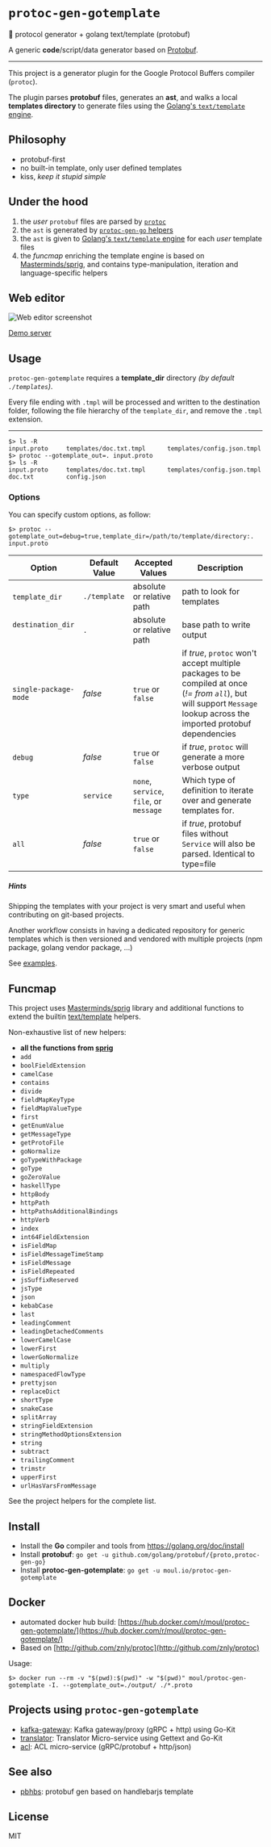 # `protoc-gen-gotemplate`
:open_file_folder: protocol generator + golang text/template (protobuf)

A generic **code**/script/data generator based on [Protobuf](https://developers.google.com/protocol-buffers/).

---

This project is a generator plugin for the Google Protocol Buffers compiler (`protoc`).

The plugin parses **protobuf** files, generates an **ast**, and walks a local **templates directory** to generate files using the [Golang's `text/template` engine](https://golang.org/pkg/text/template/).

## Philosophy

* protobuf-first
* no built-in template, only user defined templates
* kiss, *keep it stupid simple*

## Under the hood

1. the *user* `protobuf` files are parsed by [`protoc`](https://github.com/google/protobuf/releases)
2. the `ast` is generated by [`protoc-gen-go` helpers](https://github.com/golang/protobuf/tree/master/protoc-gen-go)
3. the `ast` is given to [Golang's `text/template` engine](https://golang.org/pkg/text/template/) for each *user* template files
4. the *funcmap* enriching the template engine is based on [Masterminds/sprig](https://github.com/Masterminds/sprig), and contains type-manipulation, iteration and language-specific helpers

## Web editor

![Web editor screenshot](https://github.com/moul/protoc-gen-gotemplate/raw/master/assets/web-editor.jpg)

[Demo server](http://protoc-gen-gotemplate.m.42.am/)

## Usage

`protoc-gen-gotemplate` requires a **template_dir** directory *(by default `./templates`)*.

Every file ending with `.tmpl` will be processed and written to the destination folder, following the file hierarchy of the `template_dir`, and remove the `.tmpl` extension.

---

```console
$> ls -R
input.proto     templates/doc.txt.tmpl      templates/config.json.tmpl
$> protoc --gotemplate_out=. input.proto
$> ls -R
input.proto     templates/doc.txt.tmpl      templates/config.json.tmpl
doc.txt         config.json
```

### Options

You can specify custom options, as follow:

```console
$> protoc --gotemplate_out=debug=true,template_dir=/path/to/template/directory:. input.proto
```

| Option                | Default Value | Accepted Values                         | Description
|-----------------------|---------------|-----------------------------------------|-----------------------
| `template_dir`        | `./template`  | absolute or relative path               | path to look for templates
| `destination_dir`     | `.`           | absolute or relative path               | base path to write output
| `single-package-mode` | *false*       | `true` or `false`                       | if *true*, `protoc` won't accept multiple packages to be compiled at once (*!= from `all`*), but will support `Message` lookup across the imported protobuf dependencies
| `debug`               | *false*       | `true` or `false`                       | if *true*, `protoc` will generate a more verbose output
| `type`                | `service`     | `none`, `service`, `file`, or `message` | Which type of definition to iterate over and generate templates for.
| `all`                 | *false*       | `true` or `false`                       | if *true*, protobuf files without `Service` will also be parsed. Identical to type=file

##### Hints

Shipping the templates with your project is very smart and useful when contributing on git-based projects.

Another workflow consists in having a dedicated repository for generic templates which is then versioned and vendored with multiple projects (npm package, golang vendor package, ...)

See [examples](./examples).

## Funcmap

This project uses [Masterminds/sprig](https://github.com/Masterminds/sprig) library and additional functions to extend the builtin [text/template](https://golang.org/pkg/text/template) helpers.

Non-exhaustive list of new helpers:

* **all the functions from [sprig](https://github.com/Masterminds/sprig)**
* `add`
* `boolFieldExtension`
* `camelCase`
* `contains`
* `divide`
* `fieldMapKeyType`
* `fieldMapValueType`
* `first`
* `getEnumValue`
* `getMessageType`
* `getProtoFile`
* `goNormalize`
* `goTypeWithPackage`
* `goType`
* `goZeroValue`
* `haskellType`
* `httpBody`
* `httpPath`
* `httpPathsAdditionalBindings`
* `httpVerb`
* `index`
* `int64FieldExtension`
* `isFieldMap`
* `isFieldMessageTimeStamp`
* `isFieldMessage`
* `isFieldRepeated`
* `jsSuffixReserved`
* `jsType`
* `json`
* `kebabCase`
* `last`
* `leadingComment`
* `leadingDetachedComments`
* `lowerCamelCase`
* `lowerFirst`
* `lowerGoNormalize`
* `multiply`
* `namespacedFlowType`
* `prettyjson`
* `replaceDict`
* `shortType`
* `snakeCase`
* `splitArray`
* `stringFieldExtension`
* `stringMethodOptionsExtension`
* `string`
* `subtract`
* `trailingComment`
* `trimstr`
* `upperFirst`
* `urlHasVarsFromMessage`

See the project helpers for the complete list.

## Install

* Install the **Go** compiler and tools from https://golang.org/doc/install
* Install **protobuf**: `go get -u github.com/golang/protobuf/{proto,protoc-gen-go}`
* Install **protoc-gen-gotemplate**: `go get -u moul.io/protoc-gen-gotemplate`

## Docker

* automated docker hub build: [https://hub.docker.com/r/moul/protoc-gen-gotemplate/](https://hub.docker.com/r/moul/protoc-gen-gotemplate/)
* Based on [http://github.com/znly/protoc](http://github.com/znly/protoc)

Usage:

```console
$> docker run --rm -v "$(pwd):$(pwd)" -w "$(pwd)" moul/protoc-gen-gotemplate -I. --gotemplate_out=./output/ ./*.proto
```

## Projects using `protoc-gen-gotemplate`

* [kafka-gateway](https://github.com/moul/kafka-gateway/): Kafka gateway/proxy (gRPC + http) using Go-Kit
* [translator](https://github.com/moul/translator): Translator Micro-service using Gettext and Go-Kit
* [acl](https://github.com/moul/acl): ACL micro-service (gRPC/protobuf + http/json)

## See also

* [pbhbs](https://github.com/gponsinet/pbhbs): protobuf gen based on handlebarjs template

## License

MIT
